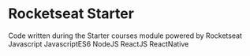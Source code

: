 # Rocketseat Starter
Code written during the Starter courses module powered by Rocketseat
Javascript
JavascriptES6
NodeJS
ReactJS
ReactNative
